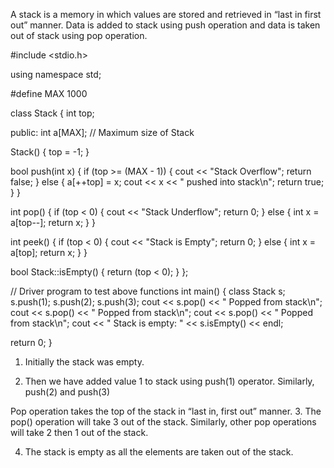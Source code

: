 A stack is a memory in which values are stored and retrieved in “last in first out” manner. Data is added to stack using push operation and data is taken out of stack using pop operation.

#include <stdio.h>

using namespace std;

#define MAX 1000

class Stack {
  int top;

public:
  int a[MAX]; // Maximum size of Stack

  Stack() { top = -1; }

  bool push(int x) {
      if (top >= (MAX - 1)) {
          cout << "Stack Overflow";
          return false;
      }
      else {
          a[++top] = x;
          cout << x << " pushed into stack\n";
          return true;
      }
  }

  int pop() {
      if (top < 0) {
          cout << "Stack Underflow";
          return 0;
      }
      else {
          int x = a[top--];
          return x;
      }
  }

  int peek() {
      if (top < 0) {
          cout << "Stack is Empty";
          return 0;
      }
      else {
          int x = a[top];
          return x;
      }
  }

  bool Stack::isEmpty() {
      return (top < 0);
  }
};

// Driver program to test above functions
int main()
{
  class Stack s;
  s.push(1);
  s.push(2);
  s.push(3);
  cout << s.pop() << " Popped from stack\n";
  cout << s.pop() << " Popped from stack\n";
  cout << s.pop() << " Popped from stack\n";
  cout << " Stack is empty: " << s.isEmpty() << endl;

  return 0;
}

1. Initially the stack was empty.

2. Then we have added value 1 to stack using push(1) operator.
    Similarly, push(2) and push(3)

Pop operation takes the top of the stack in “last in, first out” manner.
3. The pop() operation will take 3 out of the stack.
    Similarly, other pop operations will take 2 then 1 out of the stack.

4. The stack is empty as all the elements are taken out of the stack.
